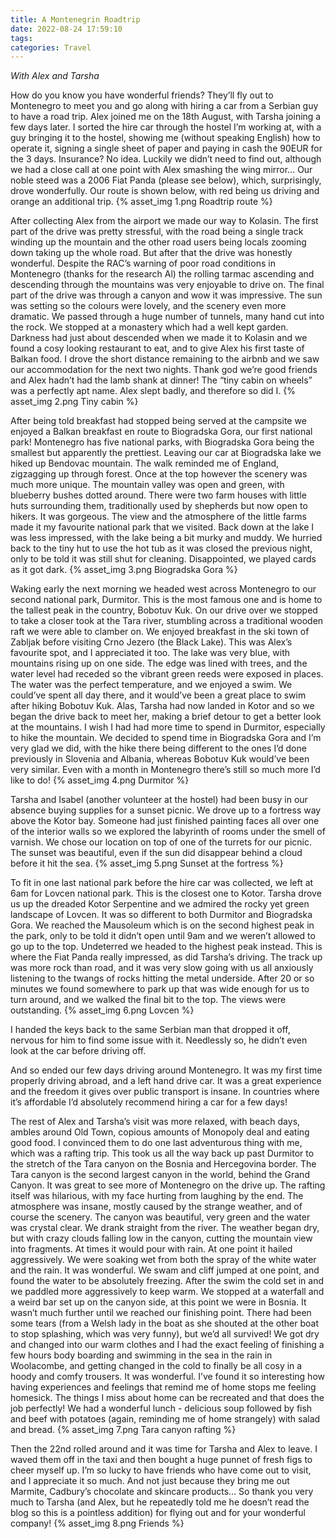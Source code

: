 ```yaml
---
title: A Montenegrin Roadtrip
date: 2022-08-24 17:59:10
tags:
categories: Travel
---
```

*With Alex and Tarsha*

How do you know you have wonderful friends? They’ll fly out to Montenegro to meet you and go along with hiring a car from a Serbian guy to have a road trip. Alex joined me on the 18th August, with Tarsha joining a few days later. I sorted the hire car through the hostel I’m working at, with a guy bringing it to the hostel, showing me (without speaking English) how to operate it, signing a single sheet of paper and paying in cash the 90EUR for the 3 days. Insurance? No idea. Luckily we didn’t need to find out, although we had a close call at one point with Alex smashing the wing mirror… Our noble steed was a 2006 Fiat Panda (please see below), which, surprisingly, drove wonderfully. Our route is shown below, with red being us driving and orange an additional trip.
{% asset_img 1.png Roadtrip route %}

After collecting Alex from the airport we made our way to Kolasin. The first part of the drive was pretty stressful, with the road being a single track winding up the mountain and the other road users being locals zooming down taking up the whole road. But after that the drive was honestly wonderful. Despite the RAC’s warning of poor road conditions in Montenegro (thanks for the research Al) the rolling tarmac ascending and descending through the mountains was very enjoyable to drive on. The final part of the drive was through a canyon and wow it was impressive. The sun was setting so the colours were lovely, and the scenery even more dramatic. We passed through a huge number of tunnels, many hand cut into the rock. We stopped at a monastery which had a well kept garden. Darkness had just about descended when we made it to Kolasin and we found a cosy looking restaurant to eat, and to give Alex his first taste of Balkan food. I drove the short distance remaining to the airbnb and we saw our accommodation for the next two nights. Thank god we’re good friends and Alex hadn’t had the lamb shank at dinner! The “tiny cabin on wheels” was a perfectly apt name. Alex slept badly, and therefore so did I.
{% asset_img 2.png Tiny cabin %}

After being told breakfast had stopped being served at the campsite we enjoyed a Balkan breakfast en route to Biogradska Gora, our first national park! Montenegro has five national parks, with Biogradska Gora being the smallest but apparently the prettiest. Leaving our car at Biogradska lake we hiked up Bendovac mountain. The walk reminded me of England, zigzagging up through forest. Once at the top however the scenery was much more unique. The mountain valley was open and green, with blueberry bushes dotted around. There were two farm houses with little huts surrounding them, traditionally used by shepherds but now open to hikers. It was gorgeous. The view and the atmosphere of the little farms made it my favourite national park that we visited. Back down at the lake I was less impressed, with the lake being a bit murky and muddy. We hurried back to the tiny hut to use the hot tub as it was closed the previous night, only to be told it was still shut for cleaning. Disappointed, we played cards as it got dark.
{% asset_img 3.png Biogradska Gora %}

Waking early the next morning we headed west across Montenegro to our second national park, Durmitor. This is the most famous one and is home to the tallest peak in the country, Bobotuv Kuk. On our drive over we stopped to take a closer took at the Tara river, stumbling across a traditional wooden raft we were able to clamber on. We enjoyed breakfast in the ski town of Zabljak before visiting Crno Jezero (the Black Lake). This was Alex’s favourite spot, and I appreciated it too. The lake was very blue, with mountains rising up on one side. The edge was lined with trees, and the water level had receded so the vibrant green reeds were exposed in places. The water was the perfect temperature, and we enjoyed a swim. We could’ve spent all day there, and it would’ve been a great place to swim after hiking Bobotuv Kuk. Alas, Tarsha had now landed in Kotor and so we began the drive back to meet her, making a brief detour to get a better look at the mountains. I wish I had had more time to spend in Durmitor, especially to hike the mountain. We decided to spend time in Biogradska Gora and I’m very glad we did, with the hike there being different to the ones I’d done previously in Slovenia and Albania, whereas Bobotuv Kuk would’ve been very similar. Even with a month in Montenegro there’s still so much more I’d like to do!
{% asset_img 4.png Durmitor %}

Tarsha and Isabel (another volunteer at the hostel) had been busy in our absence buying supplies for a sunset picnic. We drove up to a fortress way above the Kotor bay. Someone had just finished painting faces all over one of the interior walls so we explored the labyrinth of rooms under the smell of varnish. We chose our location on top of one of the turrets for our picnic. The sunset was beautiful, even if the sun did disappear behind a cloud before it hit the sea.
{% asset_img 5.png Sunset at the fortress %}

To fit in one last national park before the hire car was collected, we left at 6am for Lovcen national park. This is the closest one to Kotor. Tarsha drove us up the dreaded Kotor Serpentine and we admired the rocky yet green landscape of Lovcen. It was so different to both Durmitor and Biogradska Gora. We reached the Mausoleum which is on the second highest peak in the park, only to be told it didn’t open until 9am and we weren’t allowed to go up to the top. Undeterred we headed to the highest peak instead. This is where the Fiat Panda really impressed, as did Tarsha’s driving. The track up was more rock than road, and it was very slow going with us all anxiously listening to the twangs of rocks hitting the metal underside. After 20 or so minutes we found somewhere to park up that was wide enough for us to turn around, and we walked the final bit to the top. The views were outstanding. 
{% asset_img 6.png Lovcen %}

I handed the keys back to the same Serbian man that dropped it off, nervous for him to find some issue with it. Needlessly so, he didn’t even look at the car before driving off.

And so ended our few days driving around Montenegro. It was my first time properly driving abroad, and a left hand drive car. It was a great experience and the freedom it gives over public transport is insane. In countries where it’s affordable I’d absolutely recommend hiring a car for a few days!

The rest of Alex and Tarsha’s visit was more relaxed, with beach days, ambles around Old Town, copious amounts of Monopoly deal and eating good food. I convinced them to do one last adventurous thing with me, which was a rafting trip. This took us all the way back up past Durmitor to the stretch of the Tara canyon on the Bosnia and Hercegovina border. The Tara canyon is the second largest canyon in the world, behind the Grand Canyon. It was great to see more of Montenegro on the drive up. The rafting itself was hilarious, with my face hurting from laughing by the end. The atmosphere was insane, mostly caused by the strange weather, and of course the scenery. The canyon was beautiful, very green and the water was crystal clear. We drank straight from the river. The weather began dry, but with crazy clouds falling low in the canyon, cutting the mountain view into fragments. At times it would pour with rain. At one point it hailed aggressively. We were soaking wet from both the spray of the white water and the rain. It was wonderful. We swam and cliff jumped at one point, and found the water to be absolutely freezing. After the swim the cold set in and we paddled more aggressively to keep warm. We stopped at a waterfall and a weird bar set up on the canyon side, at this point we were in Bosnia. It wasn’t much further until we reached our finishing point. There had been some tears (from a Welsh lady in the boat as she shouted at the other boat to stop splashing, which was very funny), but we’d all survived! We got dry and changed into our warm clothes and I had the exact feeling of finishing a few hours body boarding and swimming in the sea in the rain in Woolacombe, and getting changed in the cold to finally be all cosy in a hoody and comfy trousers. It was wonderful. I’ve found it so interesting how having experiences and feelings that remind me of home stops me feeling homesick. The things I miss about home can be recreated and that does the job perfectly! We had a wonderful lunch - delicious soup followed by fish and beef with potatoes (again, reminding me of home strangely) with salad and bread. 
{% asset_img 7.png Tara canyon rafting %}

Then the 22nd rolled around and it was time for Tarsha and Alex to leave. I waved them off in the taxi and then bought a huge punnet of fresh figs to cheer myself up. I’m so lucky to have friends who have come out to visit, and I appreciate it so much. And not just because they bring me out Marmite, Cadbury’s chocolate and skincare products… So thank you very much to Tarsha (and Alex, but he repeatedly told me he doesn’t read the blog so this is a pointless addition) for flying out and for your wonderful company!
{% asset_img 8.png Friends %}
